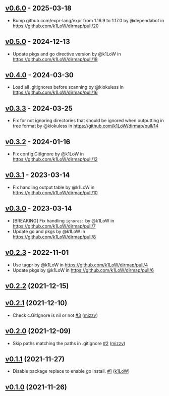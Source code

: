 ## [v0.6.0](https://github.com/k1LoW/dirmap/compare/v0.5.0...v0.6.0) - 2025-03-18
- Bump github.com/expr-lang/expr from 1.16.9 to 1.17.0 by @dependabot in https://github.com/k1LoW/dirmap/pull/20

## [v0.5.0](https://github.com/k1LoW/dirmap/compare/v0.4.0...v0.5.0) - 2024-12-13
- Update pkgs and go directive version by @k1LoW in https://github.com/k1LoW/dirmap/pull/18

## [v0.4.0](https://github.com/k1LoW/dirmap/compare/v0.3.3...v0.4.0) - 2024-03-30
- Load all .gitignores before scanning by @kiokuless in https://github.com/k1LoW/dirmap/pull/16

## [v0.3.3](https://github.com/k1LoW/dirmap/compare/v0.3.2...v0.3.3) - 2024-03-25
- Fix for not ignoring directories that should be ignored when outputting in tree format by @kiokuless in https://github.com/k1LoW/dirmap/pull/14

## [v0.3.2](https://github.com/k1LoW/dirmap/compare/v0.3.1...v0.3.2) - 2024-01-16
- Fix config.GitIgnore by @k1LoW in https://github.com/k1LoW/dirmap/pull/12

## [v0.3.1](https://github.com/k1LoW/dirmap/compare/v0.3.0...v0.3.1) - 2023-03-14
- Fix handling output table by @k1LoW in https://github.com/k1LoW/dirmap/pull/10

## [v0.3.0](https://github.com/k1LoW/dirmap/compare/v0.2.3...v0.3.0) - 2023-03-14
- [BREAKING] Fix handling `ignores:` by @k1LoW in https://github.com/k1LoW/dirmap/pull/7
- Update go and pkgs by @k1LoW in https://github.com/k1LoW/dirmap/pull/8

## [v0.2.3](https://github.com/k1LoW/dirmap/compare/v0.2.2...v0.2.3) - 2022-11-01
- Use tagpr by @k1LoW in https://github.com/k1LoW/dirmap/pull/4
- Update pkgs by @k1LoW in https://github.com/k1LoW/dirmap/pull/6

## [v0.2.2](https://github.com/k1LoW/dirmap/compare/v0.2.1...v0.2.2) (2021-12-15)


## [v0.2.1](https://github.com/k1LoW/dirmap/compare/v0.2.0...v0.2.1) (2021-12-10)

* Check c.GitIgnore is nil or not [#3](https://github.com/k1LoW/dirmap/pull/3) ([mizzy](https://github.com/mizzy))

## [v0.2.0](https://github.com/k1LoW/dirmap/compare/v0.1.1...v0.2.0) (2021-12-09)

* Skip paths matching the paths in .gitignore [#2](https://github.com/k1LoW/dirmap/pull/2) ([mizzy](https://github.com/mizzy))

## [v0.1.1](https://github.com/k1LoW/dirmap/compare/v0.1.0...v0.1.1) (2021-11-27)

* Disable package replace to enable go install. [#1](https://github.com/k1LoW/dirmap/pull/1) ([k1LoW](https://github.com/k1LoW))

## [v0.1.0](https://github.com/k1LoW/dirmap/compare/86338b44a330...v0.1.0) (2021-11-26)
